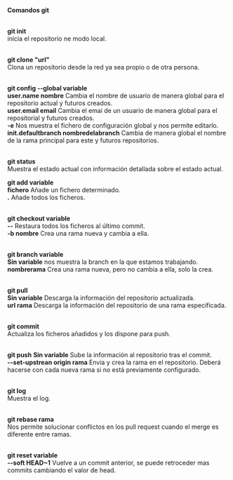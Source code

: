 **Comandos git**<br/><br/>

**git init**<br/> 
inicia el repositorio ne modo local.<br/><br/>

**git clone "url"**<br/>
Clona un repositorio desde la red ya sea propio o de otra persona.<br/><br/>

**git config --global variable**<br/>
**user.name nombre** Cambia el nombre de usuario de manera global para el repositorio actual y futuros creados.<br/>
**user.email email** Cambia el emai de un usuario de manera global para el repositorial y futuros creados.<br/> 
**-e** Nos muestra el fichero de configuración global y nos permite editarlo.<br/>
**init.defaultbranch nombredelabranch** Cambia de manera global el nombre de la rama principal para este y futuros repositorios.<br/><br/>

**git status**<br/> 
Muestra el estado actual con información detallada sobre el estado actual.<br/>

**git add variable**<br/>
**fichero** Añade un fichero determinado.<br/>
**.** Añade todos los ficheros.<br/><br/>

**git checkout variable**<br/>
**--** Restaura todos los ficheros al último commit.<br/>
**-b nombre** Crea una rama nueva y cambia a ella.<br/><br/>

**git branch variable**<br/> 
**Sin variable** nos muestra la branch en la que estamos trabajando.<br/>
**nombrerama** Crea una rama nueva, pero no cambia a ella, solo la crea.<br/><br/>

**git pull**</br>
**Sin variable** Descarga la información del repositorio actualizada.<br/>
**url rama** Descarga la información del repositorio de una rama especificada.<br/><br/>

**git commit**<br/>
Actualiza los ficheros añadidos y los dispone para push.<br/><br/>

**git push**
**Sin variable** Sube la información al repositorio tras el commit.<br/>
**--set-upstrean origin rama** Envia y crea la rama en el repositorio. Deberá hacerse con cada nueva rama si no está previamente configurado.<br/><br/>

**git log**<br/> 
Muestra el log.<br/><br/>

**git rebase rama**<br/>
Nos permite solucionar conflictos en los pull request cuando el merge es diferente entre ramas.<br/><br/>

**git reset variable**<br/> 
**--soft HEAD~1** Vuelve a un commit anterior, se puede retroceder mas commits cambiando el valor de head.<br/>